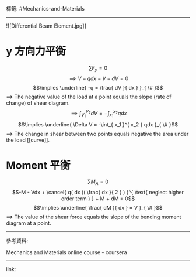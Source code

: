 標籤: #Mechanics-and-Materials 

---

![[Differential Beam Element.jpg]]

# y 方向力平衡

$$\sum F_y = 0$$
$$\implies V - qdx - V - dV = 0$$
$$\implies \underline{ -q = \frac{ dV }{ dx } }_{ \# }$$
$\implies$ The negative value of the load at a point equals the slope (rate of change) of shear diagram.
$$\implies \int_{ V_1 }^{ V_2 } dV = -\int_{ x_1 }^{ x_2 } qdx$$
$$\implies \underline{ \Delta V = -\int_{ x_1 }^{ x_2 } qdx }_{ \# }$$
$\implies$ The change in shear between two points equals negative the area under the load [[curve]].

# Moment 平衡

$$\sum M_A = 0$$
$$-M - Vdx + \cancel{ q( dx )( \frac{ dx }{ 2 } ) }^{ \text{ neglect higher order term } } + M + dM = 0$$
$$\implies \underline{ \frac{ dM }{ dx } = V }_{ \# }$$
$\implies$ The value of the shear force equals the slope of the bending moment diagram at a point.

---

參考資料:

Mechanics and Materials online course - coursera

---

link:

